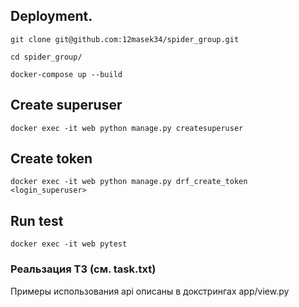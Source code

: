 ## Deployment.

```
git clone git@github.com:12masek34/spider_group.git

cd spider_group/

docker-compose up --build

```

## Create superuser

```
docker exec -it web python manage.py createsuperuser

```

## Create token

```
docker exec -it web python manage.py drf_create_token <login_superuser>

```

## Run test

```
docker exec -it web pytest

```

### Реальзация ТЗ (см. task.txt)

Примеры использования api описаны в докстрингах app/view.py
